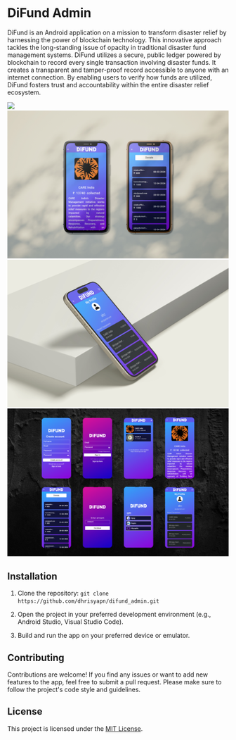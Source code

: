 # DiFund Admin

DiFund is an Android application on a mission to transform disaster relief by harnessing the power of blockchain technology. This innovative approach tackles the long-standing issue of opacity in traditional disaster fund management systems. DiFund utilizes a secure, public ledger powered by blockchain to record every single transaction involving disaster funds. It creates a transparent and tamper-proof record accessible to anyone with an internet connection. By enabling users to verify how funds are utilized, DiFund fosters trust and accountability within the entire disaster relief ecosystem.

![](UI/1.jpg)
![](UI/2.jpg)
![](UI/3.jpg)
![](UI/4.png)

## Installation

1. Clone the repository: `git clone https://github.com/dhrisyapn/difund_admin.git`

2. Open the project in your preferred development environment (e.g., Android Studio, Visual Studio Code).

3. Build and run the app on your preferred device or emulator.

## Contributing

Contributions are welcome! If you find any issues or want to add new features to the app, feel free to submit a pull request. Please make sure to follow the project's code style and guidelines.

## License

This project is licensed under the [MIT License](LICENSE.md).
